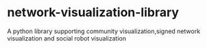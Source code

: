 # network-visualization-library
A python library supporting community visualization,signed network visualization and social robot visualization
